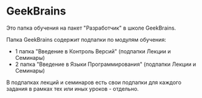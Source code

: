 # GeekBrains
Это папка обучения на пакет "Разработчик" в школе GeekBrains.

Папка GeekBrains содержит подпапки по модулям обучения:
- 1 папка "Введение в Контроль Версий" (подпапки Лекции и Семинары)
- 2 папка "Введение в Языки Программирования" (подпапки Лекции и Семинары)

В подпапках лекций и семинаров есть свои подпапки для каждого задания в рамках тех или иных уроков - отдельно.
